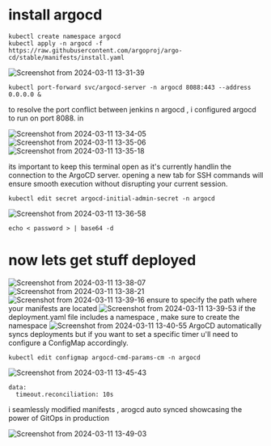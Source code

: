 #  install argocd

```
kubectl create namespace argocd
kubectl apply -n argocd -f https://raw.githubusercontent.com/argoproj/argo-cd/stable/manifests/install.yaml
```

![Screenshot from 2024-03-11 13-31-39](https://github.com/teresashellvin/node-todo-cicd/assets/146912102/e9d1df3e-d481-43ca-9d2b-48c5c88259d3)

 ```
kubectl port-forward svc/argocd-server -n argocd 8088:443 --address 0.0.0.0 &
```
 to resolve the port conflict between jenkins n argocd , i configured argocd to run on port 8088. in 

![Screenshot from 2024-03-11 13-34-05](https://github.com/teresashellvin/node-todo-cicd/assets/146912102/9e234187-2a8d-4d12-9682-bd210d5661ab)
![Screenshot from 2024-03-11 13-35-06](https://github.com/teresashellvin/node-todo-cicd/assets/146912102/3eb46fc3-3d81-4647-bd88-18448e1b5f42)
![Screenshot from 2024-03-11 13-35-18](https://github.com/teresashellvin/node-todo-cicd/assets/146912102/8bde6542-df06-45e0-addd-84b801561824)

its important to keep this terminal open as it's currently handlin the connection to the ArgoCD server. opening a new tab for SSH commands will ensure smooth execution without disrupting your current session. 

```
kubectl edit secret argocd-initial-admin-secret -n argocd
```
![Screenshot from 2024-03-11 13-36-58](https://github.com/teresashellvin/node-todo-cicd/assets/146912102/07b6adab-7566-4dff-a0c4-bdd17a4f0289)

```
echo < password > | base64 -d
```
# now lets get stuff deployed 
![Screenshot from 2024-03-11 13-38-07](https://github.com/teresashellvin/node-todo-cicd/assets/146912102/d93ea3ea-1fae-429f-8011-8bb2d9243270)
![Screenshot from 2024-03-11 13-38-21](https://github.com/teresashellvin/node-todo-cicd/assets/146912102/de4272ca-6f5b-481c-b403-277aa789c3da)
![Screenshot from 2024-03-11 13-39-16](https://github.com/teresashellvin/node-todo-cicd/assets/146912102/3c340419-cb1a-4501-8deb-0aca2cd48363)
ensure to specify the path where your manifests are located 
![Screenshot from 2024-03-11 13-39-53](https://github.com/teresashellvin/node-todo-cicd/assets/146912102/b3352ba2-fba2-414d-adca-7fce08735fcc)
if the deployment.yaml file includes a namespace , make sure to create the namespace
![Screenshot from 2024-03-11 13-40-55](https://github.com/teresashellvin/node-todo-cicd/assets/146912102/a3a7b0a4-9b0d-422f-bb0b-369d57842921)
ArgoCD automatically syncs deployments but if you want to set a specific timer u'll need to configure a ConfigMap accordingly.
```
kubectl edit configmap argocd-cmd-params-cm -n argocd
```
![Screenshot from 2024-03-11 13-45-43](https://github.com/teresashellvin/node-todo-cicd/assets/146912102/9e9d62d1-60b5-4c09-a0d2-01e33d0a3903)
```
data:
  timeout.reconciliation: 10s
```

i seamlessly modified manifests , arogcd auto synced showcasing the power of GitOps in production 

![Screenshot from 2024-03-11 13-49-03](https://github.com/teresashellvin/node-todo-cicd/assets/146912102/ee09a9cd-39d2-4aff-ba4b-59b90e41f673)





















